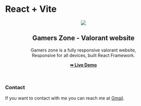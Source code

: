 # React + Vite

<div align="center">
  

  <img src="./assets/images/logo.png" />

  <h2 align="center">Gamers Zone - Valorant website</h2>

  Gamers zone is a fully responsive valorant website, <br />Responsive for all devices, built React Framework.

  <a href="https://gamers-zone.vercel.app/"><strong>➥ Live Demo</strong></a>

</div>

<br />

### Contact

If you want to contact with me you can reach me at [Gmail](https://mail.google.com/mail/u/0/?tab=rm&ogbl#inbox?compose=DmwnWrRvxVGcRfQZXWrMGbNJGmQSsdJXbNcbzjLQMJsZhgRFCGXhHXdxdHnMpQtnfkkBlsSJqLXQ).
